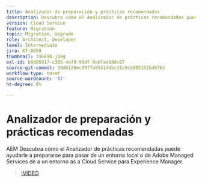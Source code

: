 ```yaml
---
title: Analizador de preparación y prácticas recomendadas
description: Descubra cómo el Analizador de prácticas recomendadas puede ayudarle a preparar su aplicación para que se transfiera al Experience Manager as a Cloud Service
version: Cloud Service
feature: Migration
topic: Migration, Upgrade
role: Architect, Developer
level: Intermediate
jira: KT-8659
thumbnail: 336690.jpeg
exl-id: b8905917-c385-4a79-99df-9a0fad98dc87
source-git-commit: 30d6120ec99f7a95414dbc31c0cb002152bd6763
workflow-type: tm+mt
source-wordcount: '57'
ht-degree: 0%

---
```


# Analizador de preparación y prácticas recomendadas

AEM Descubra cómo el Analizador de prácticas recomendadas puede ayudarle a prepararse para pasar de un entorno local o de Adobe Managed Services de a un entorno as a Cloud Service para Experience Manager.

>[!VIDEO](https://video.tv.adobe.com/v/336690?quality=12&learn=on)
